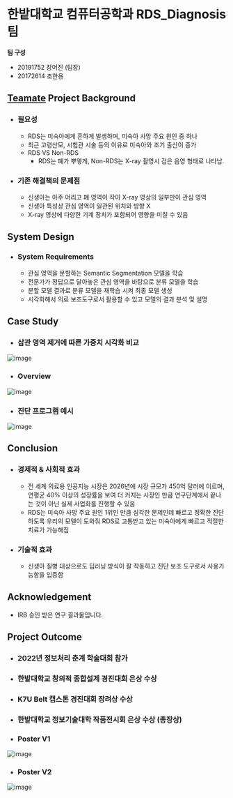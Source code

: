 # 한밭대학교 컴퓨터공학과 RDS_Diagnosis팀

**팀 구성**
- 20191752 장어진 (팀장)
- 20172614 조한용

## <u>Teamate</u> Project Background
- ### 필요성
  - RDS는 미숙아에게 흔하게 발생하며, 미숙아 사망 주요 원인 중 하나
  - 최근 고령산모, 시험관 시술 등의 이유로 미숙아와 조기 출산이 증가
  - RDS VS Non-RDS
    - RDS는 폐가 뿌옇게, Non-RDS는 X-ray 촬영시 검은 음영 형태로 나타남. 
 
- ### 기존 해결책의 문제점 <br>
  - 신생아는 아주 어리고 폐 영역이 작아 X-ray 영상의 일부만이 관심 영역
  - 신생아 특성상 관심 영역이 일관된 위치와 방향 X 
  - X-ray 영상에 다양한 기계 장치가 포함되어 영향을 미칠 수 있음
  
## System Design
  - ### System Requirements
    - 관심 영역을 분할하는 Semantic Segmentation 모델을 학습
    - 전문가가 정답으로 달아놓은 관심 영역을 바탕으로 분류 모델을 학습
    - 분할 모델 결과로 분류 모델을 재학습 시켜 최종 모델 생성
    - 시각화해서 의료 보조도구로서 활용할 수 있고 모델의 결과 분석 및 설명
    
## Case Study
  - ### 삽관 영역 제거에 따른 가중치 시각화 비교 <br>
  ![image](https://github.com/HBNU-SWUNIV/COME-CAPSTONE22-rds_diagnosis/blob/main/004%20Pictures/Compare_Visualize.png)
  
  - ### Overview 
  ![image](https://github.com/HBNU-SWUNIV/COME-CAPSTONE22-rds_diagnosis/blob/main/004%20Pictures/Overview.png)
  
  - ### 진단 프로그램 예시
  ![image](https://github.com/HBNU-SWUNIV/COME-CAPSTONE22-rds_diagnosis/blob/main/004%20Pictures/ex_program.png)

  
## Conclusion
- ### 경제적 & 사회적 효과
  - 전 세계 의료용 인공지능 시장은 2026년에 시장 규모가 450억 달러에 이르며, 연평균 40% 이상의 성장률을 보여 더 커지는 시장인 만큼 연구단계에서 끝나는 것이 아닌 실제 사업화를 진행할 수 있음
  - RDS는 미숙아 사망 주요 원인 1위인 만큼 심각한 문제인데 빠르고 정확한 진단하도록 우리의 모델이 도와줘 RDS로 고통받고 있는 미숙아에게 빠르고 적절한 치료가 가능해짐
- ### 기술적 효과
  - 신생아 질병 대상으로도 딥러닝 방식이 잘 작동하고 진단 보조 도구로서 사용가능함을 입증함
  
## Acknowledgement
- IRB 승인 받은 연구 결과물입니다. 
  
## Project Outcome
- ### 2022년 정보처리 춘계 학술대회 참가
- ### 한밭대학교 창의적 종합설계 경진대회 은상 수상
- ### K7U Belt 캡스톤 경진대회 장려상 수상
- ### 한밭대학교 정보기술대학 작품전시회 은상 수상 (총장상)
- ### Poster V1
![image](https://github.com/HBNU-SWUNIV/COME-CAPSTONE22-rds_diagnosis/blob/main/004%20Pictures/4.%20%ED%8C%90%EB%84%AC%EC%A0%9C%EC%9E%91%20%EC%96%91%EC%8B%9D_%EC%B5%9C%EC%A2%85_1.png)
- ### Poster V2
![image](https://github.com/HBNU-SWUNIV/COME-CAPSTONE22-rds_diagnosis/blob/main/004%20Pictures/%ED%95%99%EA%B3%BC%20%EC%9E%91%ED%92%88%EC%A0%84%EC%8B%9C%ED%9A%8C%20%ED%8F%AC%EC%8A%A4%ED%84%B0.png)
